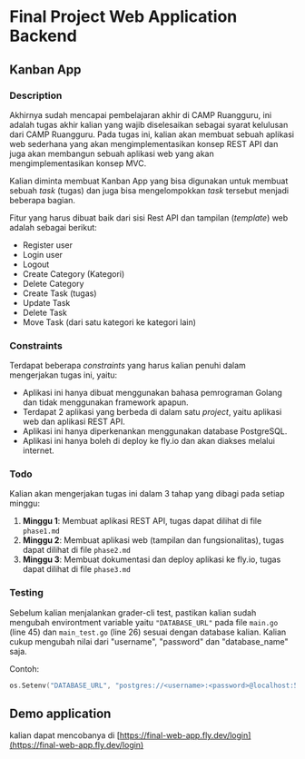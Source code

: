 # Final Project Web Application Backend

## Kanban App

### Description

Akhirnya sudah mencapai pembelajaran akhir di CAMP Ruangguru, ini adalah tugas akhir kalian yang wajib diselesaikan sebagai syarat kelulusan dari CAMP Ruangguru. Pada tugas ini, kalian akan membuat sebuah aplikasi web sederhana yang akan mengimplementasikan konsep REST API dan juga akan membangun sebuah aplikasi web yang akan mengimplementasikan konsep MVC.

Kalian diminta membuat Kanban App yang bisa digunakan untuk membuat sebuah _task_ (tugas) dan juga bisa mengelompokkan _task_ tersebut menjadi beberapa bagian.

Fitur yang harus dibuat baik dari sisi Rest API dan tampilan (_template_) web adalah sebagai berikut:

- Register user
- Login user
- Logout
- Create Category (Kategori)
- Delete Category
- Create Task (tugas)
- Update Task
- Delete Task
- Move Task (dari satu kategori ke kategori lain)

### Constraints

Terdapat beberapa _constraints_ yang harus kalian penuhi dalam mengerjakan tugas ini, yaitu:

- Aplikasi ini hanya dibuat menggunakan bahasa pemrograman Golang dan tidak menggunakan framework apapun.
- Terdapat 2 aplikasi yang berbeda di dalam satu _project_, yaitu aplikasi web dan aplikasi REST API.
- Aplikasi ini hanya diperkenankan menggunakan database PostgreSQL.
- Aplikasi ini hanya boleh di deploy ke fly.io dan akan diakses melalui internet.

### Todo

Kalian akan mengerjakan tugas ini dalam 3 tahap yang dibagi pada setiap minggu:

1. **Minggu 1**: Membuat aplikasi REST API, tugas dapat dilihat di file `phase1.md`
2. **Minggu 2**: Membuat aplikasi web (tampilan dan fungsionalitas), tugas dapat dilihat di file `phase2.md`
3. **Minggu 3**: Membuat dokumentasi dan deploy aplikasi ke fly.io, tugas dapat dilihat di file `phase3.md`

### Testing

Sebelum kalian menjalankan grader-cli test, pastikan kalian sudah mengubah environtment variable yaitu `"DATABASE_URL"` pada file `main.go` (line 45) dan `main_test.go` (line 26) sesuai dengan database kalian. Kalian cukup mengubah nilai dari "username", "password" dan "database_name" saja.

Contoh:

```go
os.Setenv("DATABASE_URL", "postgres://<username>:<password>@localhost:5432/<database_name>") // Ubah dengan credential database postgres di localhost.
```

## Demo application
kalian dapat mencobanya di [https://final-web-app.fly.dev/login](https://final-web-app.fly.dev/login)

<!-- TODO: masih perlu dibuat -->
